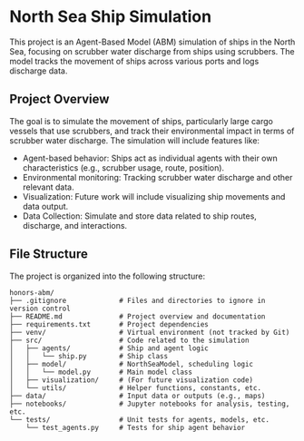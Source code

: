 # North Sea Ship Simulation

This project is an Agent-Based Model (ABM) simulation of ships in the North Sea, focusing on scrubber water discharge from ships using scrubbers. The model tracks the movement of ships across various ports and logs discharge data.

## Project Overview

The goal is to simulate the movement of ships, particularly large cargo vessels that use scrubbers, and track their environmental impact in terms of scrubber water discharge. The simulation will include features like:
- Agent-based behavior: Ships act as individual agents with their own characteristics (e.g., scrubber usage, route, position).
- Environmental monitoring: Tracking scrubber water discharge and other relevant data.
- Visualization: Future work will include visualizing ship movements and data output.
- Data Collection: Simulate and store data related to ship routes, discharge, and interactions.

## File Structure

The project is organized into the following structure:

```
honors-abm/
├── .gitignore             # Files and directories to ignore in version control
├── README.md              # Project overview and documentation
├── requirements.txt       # Project dependencies
├── venv/                  # Virtual environment (not tracked by Git)
├── src/                   # Code related to the simulation
│   ├── agents/            # Ship and agent logic
│   │   └── ship.py        # Ship class
│   ├── model/             # NorthSeaModel, scheduling logic
│   │   └── model.py       # Main model class
│   ├── visualization/     # (For future visualization code)
│   └── utils/             # Helper functions, constants, etc.
├── data/                  # Input data or outputs (e.g., maps)
├── notebooks/             # Jupyter notebooks for analysis, testing, etc.
└── tests/                 # Unit tests for agents, models, etc.
    └── test_agents.py     # Tests for ship agent behavior
```
